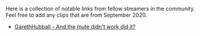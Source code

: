 Here is a collection of notable links from fellow streamers in the community. Feel free to add any clips that are from September 2020.

- [GarethHubball - And the mute didn't work did it?](https://clips.twitch.tv/NurturingUnsightlyStar4Head)

